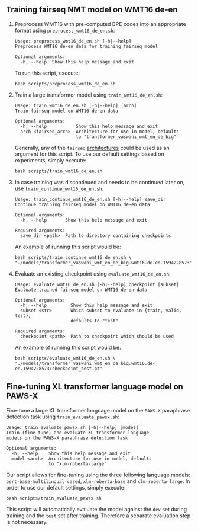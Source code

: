 ## Training fairseq NMT model on WMT16 de-en

1. Preprocess WMT16 with pre-computed BPE codes into an appropriate format using `preprocess_wmt16_de_en.sh`:

    ```
    Usage: preprocess_wmt16_de_en.sh [-h|--help]
    Preprocess WMT16 de-en data for training fairseq model

    Optional arguments:
      -h, --help  Show this help message and exit
    ```

    To run this script, execute:

    ```shell
    bash scripts/preprocess_wmt16_de_en.sh
    ```

2. Train a large transformer model using `train_wmt16_de_en.sh`:

    ```
    Usage: train_wmt16_de_en.sh [-h|--help] [arch]
    Train fairseq model on WMT16 de-en data

    Optional arguments:
      -h, --help           Show this help message and exit
      arch <fairseq_arch>  Architecture for use in model, defaults
                           to "transformer_vaswani_wmt_en_de_big"    
    ```

    Generally, any of the `fairseq` [architectures](<https://fairseq.readthedocs.io/en/latest/command_line_tools.html#Model configuration>) could be used as an argument for this script. To use our default settings based on experiments, simply execute:

    ```
    bash scripts/train_wmt16_de_en.sh
    ```

3. In case training was discontinued and needs to be continued later on, use `train_continue_wmt16_de_en.sh`:

    ```
    Usage: train_continue_wmt16_de_en.sh [-h|--help] save_dir
    Continue training fairseq model on WMT16 de-en data

    Optional arguments:
      -h, --help       Show this help message and exit

    Required arguments:
      save_dir <path>  Path to directory containing checkpoints
    ```

    An example of running this script would be:

    ```shell
    bash scripts/train_continue_wmt16_de_en.sh \
    "./models/transformer_vaswani_wmt_en_de_big.wmt16.de-en.1594228573"
    ```

4. Evaluate an existing checkpoint using `evaluate_wmt16_de_en.sh`:

    ```
    Usage: evaluate_wmt16_de_en.sh [-h|--help] checkpoint [subset]
    Evaluate trained fairseq model on WMT16 de-en data

    Optional arguments:
      -h, --help         Show this help message and exit
      subset <str>       Which subset to evaluate in {train, valid, test},
                         defaults to "test"

    Required arguments:
      checkpoint <path>  Path to checkpoint which should be used
    ```

    An example of running this script would be:

    ```shell
    bash scripts/evaluate_wmt16_de_en.sh \
    "./models/transformer_vaswani_wmt_en_de_big.wmt16.de-en.1594228573/checkpoint_best.pt"
    ```

## Fine-tuning XL transformer language model on PAWS-X

Fine-tune a large XL transformer language model on the `PAWS-X` paraphrase detection task using `train_evaluate_pawsx.sh`:

```
Usage: train_evaluate_pawsx.sh [-h|--help] [model]
Train (fine-tune) and evaluate XL transformer language
models on the PAWS-X paraphrase detection task

Optional arguments:
  -h, --help    Show this help message and exit
  model <arch>  Architecture for use in model, defaults
                to "xlm-roberta-large"
```

Our script allows for fine-tuning using the three following language models: `bert-base-multilingual-cased`, `xlm-roberta-base` and `xlm-roberta-large`. In order to use our default settings, simply execute:

```shell
bash scripts/train_evaluate_pawsx.sh
```

This script will automatically evaluate the model against the `dev` set during training and the `test` set after training. Therefore a separate evaluation step is not necessary.
